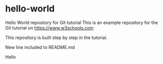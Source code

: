 # hello-world
Hello World repository for Git tutorial
This is an example repository for the Git tutorial on https://www.w3schools.com

This repository is built step by step in the tutorial.

New line included to README.md

Hello
